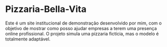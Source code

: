 # Pizzaria-Bella-Vita
Este é um site institucional de demonstração desenvolvido por mim, com o objetivo de mostrar como posso ajudar empresas a terem uma presença online profissional.  O projeto simula uma pizzaria fictícia, mas o modelo é totalmente adaptável.
